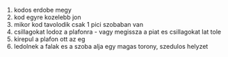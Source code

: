 1. kodos erdobe megy
2. kod egyre kozelebb jon
3. mikor kod tavolodik csak 1 pici szobaban van
4. csillagokat lodoz a plafonra - vagy megissza a piat es csillagokat lat tole
5. kirepul a plafon ott az eg
6. ledolnek a falak es a szoba alja egy magas torony, szedulos helyzet
